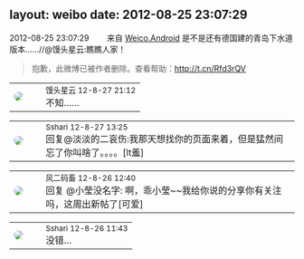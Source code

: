 layout: weibo
date: 2012-08-25 23:07:29
---
<meta name="referrer" content="no-referrer" />

2012-08-25 23:07:29  &nbsp;&nbsp;&nbsp;&nbsp;&nbsp;&nbsp; 来自 <a href="http://app.weibo.com/t/feed/l4RWD" rel="nofollow">Weico.Android</a>
是不是还有德国建的青岛下水道版本……//@馒头星云:瞧瞧人家！
>  抱歉，此微博已被作者删除。查看帮助：http://t.cn/Rfd3rQV

<table style="width: 100%;">
  <tr>
    <td style="width: 40px;"><img style="border-radius:50%" src="https://tvax3.sinaimg.cn/crop.0.0.996.996.50/503a90b7ly8fx6geytl3uj20ro0ro0v1.jpg?KID=imgbed,tva&Expires=1624464788&ssig=kcUs2V%2FwfW"></td>
    <td colspan="2"><small>馒头星云 12-8-27 21:12</small><br/>不知……</td>
  </tr>
</table>

<table style="width: 100%;">
  <tr>
    <td style="width: 40px;"><img style="border-radius:50%" src="https://tva1.sinaimg.cn/crop.0.0.180.180.50/633fe75ejw1e8qgp5bmzyj2050050aa8.jpg?KID=imgbed,tva&Expires=1624464788&ssig=fmX5YSpNFh"></td>
    <td colspan="2"><small>Sshari 12-8-27 13:25</small><br/>回复@淡淡的二哀伤:我那天想找你的页面来着，但是猛然间忘了你叫啥了。。。。[lt羞]</td>
  </tr>
</table>

<table style="width: 100%;">
  <tr>
    <td style="width: 40px;"><img style="border-radius:50%" src="https://tva3.sinaimg.cn/crop.0.0.639.639.50/6d2a6003jw8f3idy69w2gj20hs0hrt9g.jpg?KID=imgbed,tva&Expires=1624464788&ssig=VAWChD9rbH"></td>
    <td colspan="2"><small>风二码畜 12-8-26 12:40</small><br/>回复 @小莹没名字: 啊，乖小莹~~我给你说的分享你有关注吗，这周出新帖了[可爱]</td>
  </tr>
</table>

<table style="width: 100%;">
  <tr>
    <td style="width: 40px;"><img style="border-radius:50%" src="https://tva1.sinaimg.cn/crop.0.0.180.180.50/633fe75ejw1e8qgp5bmzyj2050050aa8.jpg?KID=imgbed,tva&Expires=1624464788&ssig=fmX5YSpNFh"></td>
    <td colspan="2"><small>Sshari 12-8-26 11:43</small><br/>没错…</td>
  </tr>
</table>

